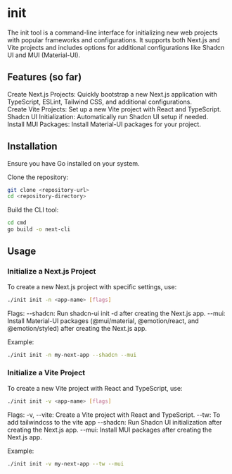 # init

The init tool is a command-line interface for initializing new web projects with popular frameworks and configurations. It supports both Next.js and Vite projects and includes options for additional configurations like Shadcn UI and MUI (Material-UI).

## Features (so far)

Create Next.js Projects: Quickly bootstrap a new Next.js application with TypeScript, ESLint, Tailwind CSS, and additional configurations. <br>
Create Vite Projects: Set up a new Vite project with React and TypeScript. <br>
Shadcn UI Initialization: Automatically run Shadcn UI setup if needed. <br>
Install MUI Packages: Install Material-UI packages for your project.

## Installation

Ensure you have Go installed on your system.

Clone the repository:

```sh
git clone <repository-url>
cd <repository-directory>
```

Build the CLI tool:

```sh
cd cmd
go build -o next-cli
```

## Usage

### Initialize a Next.js Project

To create a new Next.js project with specific settings, use:

```sh
./init init -n <app-name> [flags]
```

Flags:
--shadcn: Run shadcn-ui init -d after creating the Next.js app.
--mui: Install Material-UI packages (@mui/material, @emotion/react, and @emotion/styled) after creating the Next.js app.

Example:

```sh
./init init -n my-next-app --shadcn --mui
```

### Initialize a Vite Project

To create a new Vite project with React and TypeScript, use:

```sh
./init init -v <app-name> [flags]
```

Flags:
-v, --vite: Create a Vite project with React and TypeScript.
--tw: To add tailwindcss to the vite app
--shadcn: Run Shadcn UI initialization after creating the Next.js app.
--mui: Install MUI packages after creating the Next.js app.

Example:

```sh
./init init -v my-next-app --tw --mui
```
